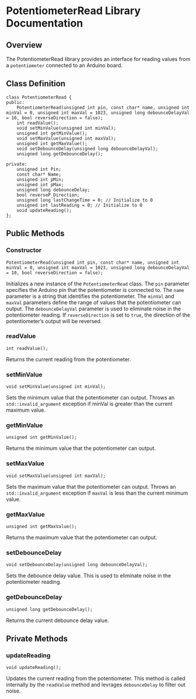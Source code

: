 
# PotentiometerRead Library Documentation
## Overview
The PotentiometerRead library provides an interface for reading values from a ```potentiometer``` connected to an Arduino board.
## Class Definition
    class PotentiometerRead {
    public:
        PotentiometerRead(unsigned int pin, const char* name, unsigned int minVal = 0, unsigned int maxVal = 1023, unsigned long debounceDelayVal = 10, bool reverseDirection = false);
        int readValue();
        void setMinValue(unsigned int minVal);
        unsigned int getMinValue();
        void setMaxValue(unsigned int maxVal);
        unsigned int getMaxValue();
        void setDebounceDelay(unsigned long debounceDelayVal);
        unsigned long getDebounceDelay();

    private:
        unsigned int Pin;
        const char* Name;
        unsigned int pMin;
        unsigned int pMax;
        unsigned long debounceDelay;
        bool reverseP_Direction;
        unsigned long lastChangeTime = 0; // Initialize to 0
        unsigned int lastReading = 0; // Initialize to 0
        void updateReading();
    };

## Public Methods

### Constructor

    PotentiometerRead(unsigned int pin, const char* name, unsigned int minVal = 0, unsigned int maxVal = 1023, unsigned long debounceDelayVal = 10, bool reverseDirection = false);

Initializes a new instance of the ```PotentiometerRead``` class. The ```pin``` parameter specifies the Arduino pin that the potentiometer is connected to. The ```name``` parameter is a string that identifies the potentiometer. The ```minVal``` and ```maxVal``` parameters define the range of values that the potentiometer can output. The ```debounceDelayVal``` parameter is used to eliminate noise in the potentiometer reading. If ```reverseDirection``` is set to ```true```, the direction of the potentiometer’s output will be reversed.

### readValue
    int readValue();
Returns the current reading from the potentiometer.

### setMinValue
    void setMinValue(unsigned int minVal);
Sets the minimum value that the potentiometer can output. Throws an ```std::invalid_argument``` exception if minVal is greater than the current maximum value.

### getMinValue
    unsigned int getMinValue();
Returns the minimum value that the potentiometer can output.
### setMaxValue
    void setMaxValue(unsigned int maxVal);
Sets the maximum value that the potentiometer can output. Throws an ```std::invalid_argument``` exception if ```maxVal``` is less than the current minimum value.
### getMaxValue
    unsigned int getMaxValue();
Returns the maximum value that the potentiometer can output.
### setDebounceDelay
    void setDebounceDelay(unsigned long debounceDelayVal);
Sets the debounce delay value. This is used to eliminate noise in the potentiometer reading.
### getDebounceDelay
    unsigned long getDebounceDelay();
Returns the current debounce delay value.

## Private Methods
### updateReading
    void updateReading();
Updates the current reading from the potentiometer. This method is called internally by the ```readValue``` method and levrages ```debounceDelay``` to filter out noise.
